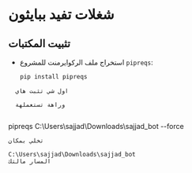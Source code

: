 # شغلات تفيد ببايثون

## تثبيت المكتبات

- استخراج ملف الركوايرمنت للمشروع `pipreqs`:
  ```bash
  pip install pipreqs
  ```

```
  اول شي تثبت هاي

  وراهة تستعملهة


```

pipreqs C:\Users\sajjad\Downloads\sajjad_bot --force

```
تخلي بمكان

C:\Users\sajjad\Downloads\sajjad_bot
المسار مالتك
```
